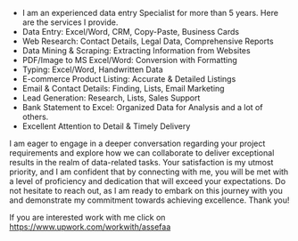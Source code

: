 - I am an experienced data entry Specialist for more than 5 years. 
Here are the services I provide.
- Data Entry: Excel/Word, CRM, Copy-Paste, Business Cards
- Web Research: Contact Details, Legal Data, Comprehensive Reports
- Data Mining & Scraping: Extracting Information from Websites
- PDF/Image to MS Excel/Word: Conversion with Formatting
- Typing: Excel/Word, Handwritten Data
- E-commerce Product Listing: Accurate & Detailed Listings
- Email & Contact Details: Finding, Lists, Email Marketing
- Lead Generation: Research, Lists, Sales Support
- Bank Statement to Excel: Organized Data for Analysis and a lot of others.
- Excellent Attention to Detail & Timely Delivery 

I am eager to engage in a deeper conversation regarding your project requirements and explore how we can collaborate to deliver exceptional results in the realm of data-related tasks. Your satisfaction is my utmost priority, and I am confident that by connecting with me, you will be met with a level of proficiency and dedication that will exceed your expectations. Do not hesitate to reach out, as I am ready to embark on this journey with you and demonstrate my commitment towards achieving excellence. Thank you!

If you are interested work with me click on https://www.upwork.com/workwith/assefaa
